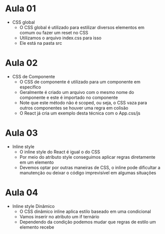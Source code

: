 # Aula 01

- CSS global
  - O CSS global é utilizado para estilizar diversos elementos em comum ou fazer um reset no CSS
  - Utilizamos o arquivo index.css para isso
  - Ele está na pasta src

# Aula 02

- CSS de Componente
  - O CSS de componente é utilizado para um componente em específico
  - Geralmente é criado um arquivo com o mesmo nome do componente e este é importado no componente
  - Note que este método não é scoped, ou seja, o CSS vaza para outros componentes se houver uma regra em colisão
  - O React já cria um exemplo desta técnica com o App.css/js

# Aula 03

- Inline style
  - O inline style do React é igual o do CSS
  - Por meio do atributo style conseguimos aplicar regras diretamente em um elemento
  - Devemos optar por outras maneiras de CSS, o inline pode dificultar a manutenção ou deixar o código imprevisível em algumas situações

# Aula 04

- Inline style Dinâmico
  - O CSS dinâmico inline aplica estilo baseado em uma condicional
  - Vamos inserir no atributo um if ternário
  - Dependendo da condição podemos mudar que regras de estilo um elemento recebe
